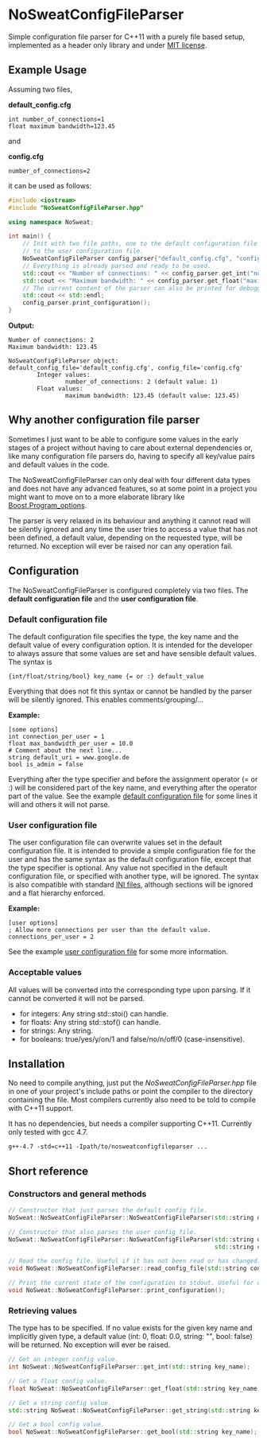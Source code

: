 NoSweatConfigFileParser
=======================

Simple configuration file parser for C++11 with a purely file based setup, implemented as a header only library and under [MIT license](http://www.opensource.org/licenses/MIT).

## Example Usage
Assuming two files,

**default_config.cfg**
```
int number_of_connections=1
float maximum bandwidth=123.45
```

and

**config.cfg**
```
number_of_connections=2
```

it can be used as follows:

```c++
#include <iostream>
#include "NoSweatConfigFileParser.hpp"

using namespace NoSweat;

int main() {
    // Init with two file paths, one to the default configuration file and one
    // to the user configuration file.
    NoSweatConfigFileParser config_parser{"default_config.cfg", "config.cfg"};
    // Everything is already parsed and ready to be used.
    std::cout << "Number of connections: " << config_parser.get_int("number_of_connections") << std::endl;
    std::cout << "Maximum bandwidth: " << config_parser.get_float("maximum bandwidth") << std::endl;
    // The current content of the parser can also be printed for debugging purposes.
    std::cout << std::endl;
    config_parser.print_configuration();
}
```

**Output:**

```
Number of connections: 2
Maximum bandwidth: 123.45

NoSweatConfigFileParser object: default_config_file='default_config.cfg', config_file='config.cfg'
        Integer values:
                number_of_connections: 2 (default value: 1)
        Float values:
                maximum bandwidth: 123.45 (default value: 123.45)
```

## Why another configuration file parser
Sometimes I just want to be able to configure some values in the early stages of a project without having to care about external dependencies or, like many configuration file parsers do, having to specify all key/value pairs and default values in the code.

The NoSweatConfigFileParser can only deal with four different data types and does not have any advanced features, so at some point in a project you might want to move on to a more elaborate library like [Boost.Program_options](http://www.boost.org/doc/libs/1_49_0/doc/html/program_options.html).

The parser is very relaxed in its behaviour and anything it cannot read will be silently ignored and any time the user tries to access a value that has not been defined, a default value, depending on the requested type, will be returned. No exception will ever be raised nor can any operation fail.

## Configuration
The NoSweatConfigFileParser is configured completely via two files. The **default configuration file** and the **user configuration file**.

### Default configuration file
The default configuration file specifies the type, the key name and the default value of every configuration option. It is intended for the developer to always assure that some values are set and have sensible default values. The syntax is

```
{int/float/string/bool} key_name {= or :} default_value
```

Everything that does not fit this syntax or cannot be handled by the parser will be silently ignored. This enables comments/grouping/...

**Example:**

```
[some options]
int connection_per_user = 1
float max_bandwidth_per_user = 10.0
# Comment about the next line...
string default_uri = www.google.de
bool is_admin = false
```

Everything after the type specifier and before the assignment operator (= or :) will be considered part of the key name, and everything after the operator part of the value. See the example [default configuration file](https://github.com/Kurli/NoSweatConfigFileParser/blob/master/tests/default_config.cfg) for some lines it will and others it will not parse.

### User configuration file
The user configuration file can overwrite values set in the default configuration file. It is intended to provide a simple configuration file for the user and has the same syntax as the default configuration file, except that the type specifier is optional. Any value not specified in the default configuration file, or specified with another type, will be ignored. The syntax is also compatible with standard [INI files](http://en.wikipedia.org/wiki/INI_file), although sections will be ignored and a flat hierarchy enforced.

**Example:**

```
[user options]
; Allow more connections per user than the default value.
connections_per_user = 2
```
See the example [user configuration file](https://github.com/Kurli/NoSweatConfigFileParser/blob/master/tests/config.cfg) for some more information.

### Acceptable values
All values will be converted into the corresponding type upon parsing. If it cannot be converted it will not be parsed.

- for integers: Any string std::stoi() can handle.
- for floats: Any string std::stof() can handle.
- for strings: Any string.
- for booleans: true/yes/y/on/1 and false/no/n/off/0 (case-insensitive).

## Installation
No need to compile anything, just put the *NoSweatConfigFileParser.hpp* file in one of your project's include paths or point the compiler to the directory containing the file. Most compilers currently also need to be told to compile with C++11 support.

It has no dependencies, but needs a compiler supporting C++11. Currently only tested with gcc 4.7.

```
g++-4.7 -std=c++11 -Ipath/to/nosweatconfigfileparser ...
```

## Short reference

### Constructors and general methods
```c++
// Constructor that just parses the default config file.
NoSweat::NoSweatConfigFileParser::NoSweatConfigFileParser(std::string default_config_file_path);

// Constructor that also parses the user config file.
NoSweat::NoSweatConfigFileParser::NoSweatConfigFileParser(std::string default_config_file_path,
                                                          std::string config_file_path); 

// Read the config file. Useful if it has not been read or has changed.
void NoSweat::NoSweatConfigFileParser::read_config_file(std::string config_file_path);

// Print the current state of the configuration to stdout. Useful for debugging.
void NoSweat::NoSweatConfigFileParser::print_configuration();
```

### Retrieving values
The type has to be specified. If no value exists for the given key name and implicitly given type, a default value (int: 0, float: 0.0, string: "", bool: false) will be returned. No exception will ever be raised.


```c++
// Get an integer config value.
int NoSweat::NoSweatConfigFileParser::get_int(std::string key_name);

// Get a float config value.
float NoSweat::NoSweatConfigFileParser::get_float(std::string key_name);

// Get a string config value.
std::string NoSweat::NoSweatConfigFileParser::get_string(std::string key_name);

// Get a bool config value.
bool NoSweat::NoSweatConfigFileParser::get_bool(std::string key_name);
```
